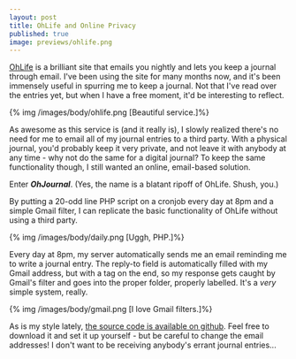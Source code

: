 ```yaml
--- 
layout: post
title: OhLife and Online Privacy
published: true
image: previews/ohlife.png
---
```

[OhLife][1] is a brilliant site that emails you nightly and lets you keep a journal through email. I've been using the site for many months now, and it's been immensely useful in spurring me to keep a journal. Not that I've read over the entries yet, but when I have a free moment, it'd be interesting to reflect.

{% img /images/body/ohlife.png [Beautiful service.]%}

As awesome as this service is (and it really is), I slowly realized there's no need for me to email all of my journal entries to a third party. With a physical journal, you'd probably keep it very private, and not leave it with anybody at any time - why not do the same for a digital journal? To keep the same functionality though, I still wanted an online, email-based solution.

Enter ***OhJournal***. (Yes, the name is a blatant ripoff of OhLife. Shush, you.)

By putting a 20-odd line PHP script on a cronjob every day at 8pm and a simple Gmail filter, I can replicate the basic functionality of OhLife without using a third party.

{% img /images/body/daily.png [Uggh, PHP.]%}

Every day at 8pm, my server automatically sends me an email reminding me to write a journal entry. The reply-to field is automatically filled with my Gmail address, but with a tag on the end, so my response gets caught by Gmail's filter and goes into the proper folder, properly labelled. It's a *very* simple system, really.

{% img /images/body/gmail.png [I love Gmail filters.]%}

As is my style lately, [the source code is available on github][2]. Feel free to download it and set it up yourself - but be careful to change the email addresses! I don't want to be receiving anybody's errant journal entries...


  [1]: http://www.ohlife.com/
  [2]: http://github.com/psobot/ohjournal
